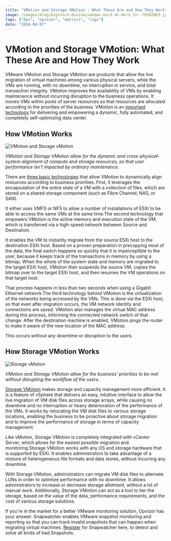 ```yaml
---
title: "VMotion and Storage VMotion : What These Are and How They Work"
image: /images/blog/bigstock-Businesswoman-Hard-At-Work-In--70382983.jpg
tags: ["Ops", "opvizor", "metrics", "logs"]
date: "2016-04-07"
---
```


# VMotion and Storage VMotion: What These Are and How They Work

VMware VMotion and Storage VMotion are products that allow the live migration of virtual machines among various physical servers, while the VMs are running, with no downtime, no interruption in service, and total transaction integrity. VMotion improves the availability of VMs by enabling maintenance without incurring disruption to the business operations. It moves VMs within pools of server resources so that resources are allocated according to the priorities of the business. VMotion is an [important technology](http://blogs.vmware.com/vsphere/2011/02/vmotion-whats-going-on-under-the-covers.html) for delivering and empowering a dynamic, fully automated, and completely self-optimizing data center. 

## **How VMotion Works**

![VMotion and Storage vMotion](/images/blog/bigstock-Businesswoman-Hard-At-Work-In--70382983.jpg)

_VMotion and Storage_ _VMotion_ _allow for the dynamic and cross-physical-system alignment of compute and storage resources, so that user performance isn't impacted by ordinary maintenance._

There are [three basic technologies](http://www.vmware.com/files/pdf/VMware-VMotion-DS-EN.pdf) that allow VMotion to dynamically align resources according to business priorities. First, it leverages the encapsulation of the entire state of a VM with a collection of files, which are stored on a shared storage component (such as Fibre Channel, NAS, or SAN). 

It either uses VMFS or NFS to allow a number of installations of ESXi to be able to access the same VMs at the same time.The second technology that empowers VMotion is the active memory and execution state of the VM, which is transferred via a high-speed network between Source and Destination. 

It enables the VM to instantly migrate from the source ESXi host to the destination ESXi host. Based on a proven preparation in precopying most of the data, the final switch happens so quickly that it is imperceptible to the user, because it keeps track of the transactions in memory by using a bitmap. When the whole of the system state and memory are migrated to the target ESXi host, VMotion then suspends the source VM, copies the bitmap over to the target ESXi host, and then resumes the VM operations on that target host. 

That process happens in less than two seconds when using a Gigabit Ethernet network.The third technology behind VMotion is the virtualization of the networks being accessed by the VMs. This is done via the ESXi host, so that even after migration occurs, the VM network identity and connections are saved. VMotion also manages the virtual MAC address during this process, informing the connected network switch of that change: After the destination machine is enabled, VMotion pings the router to make it aware of the new location of the MAC address. 

This occurs without any downtime or disruption to the users. 

## **How Storage VMotion Works**

![Storage vMotion](/images/blog/bigstock-Digital-Marketing-Graph-Statis-90704168.jpg)

_VMotion and_ _Storage_ _VMotion allow for the business' priorities to be met without disrupting the workflow of the users._

[Storage VMotion](http://www.vmware.com/files/pdf/VMware-Storage-VMotion-DS-EN.pdf) makes storage and capacity management more efficient. It is a feature of vSphere that delivers an easy, intuitive interface to allow the live migration of VM disk files across storage arrays, while causing no downtime and no interruption or heavy deterioration of the performance of the VMs. It works by relocating the VM disk files to various storage locations, enabling the business to be proactive about storage migration and to improve the performance of storage in terms of capacity management. 

Like vMotion, Storage VMotion is completely integrated with vCenter Server, which allows for the easiest possible migration and monitoring.Storage VMotion works with any OS and storage hardware that is supported by ESXi. It enables administrators to take advantage of a mixture of heterogeneous file formats and data stores, without incurring any downtime. 

With Storage VMotion, administrators can migrate VM disk files to alternate LUNs in order to optimize performance with no downtime. It allows administrators to increase or decrease storage allotment, without a lot of manual work. Additionally, Storage VMotion can act as a tool to tier the storage, based on the value of the data, performance requirements, and the cost of various storage solutions. 

If you're in the market for a better VMware monitoring solution, Opvizor has your answer. Snapwatcher enables VMware snapshot monitoring and reporting so that you can track invalid snapshots that can happen when migrating virtual machines. [Register](https://mediashower.com/ce2/37989/2/177) for Snapwatcher here, to detect and solve all kinds of bad Snapshots.
